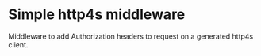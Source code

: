# Simple http4s middleware

Middleware to add Authorization headers to request on a generated http4s client.
